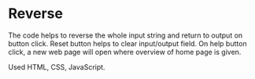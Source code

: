 # Reverse

The code helps to reverse the whole input string and return to output on button click.
Reset button helps to clear input/output field.
On help button click, a new web page will open where overview of home page is given.

Used HTML, CSS, JavaScript.
